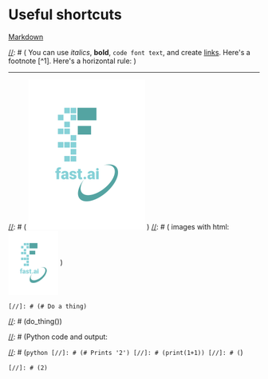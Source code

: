 # Useful shortcuts

[Markdown](https://guides.github.com/features/mastering-markdown/)

[//]: # (1. TOC)
[//]: # ({:toc})

[//]: # (## Basic setup)

[//]: # (Jekyll requires blog post files to be named according to the following format:)

[//]: # (`YEAR-MONTH-DAY-filename.md`)

[//]: # (Where `YEAR` is a four-digit number, `MONTH` and `DAY` are both two-digit numbers, and `filename` is whatever file name you choose, to remind yourself what this post is about. `.md` is the file extension for markdown files.)

[//]: # ( The first line of the file should start with a single hash character, then a space, then your title. This is how you create a "*level 1 heading*" in markdown. Then you can create level 2, 3, etc headings as you wish but repeating the hash character, such as you see in the line `## File names` above. )

[//]: # (## Basic formatting)

[//]: # ( You can use *italics*, **bold**, `code font text`, and create [links](https://www.markdownguide.org/cheat-sheet/). Here's a footnote [^1]. Here's a horizontal rule: )

---

[//]: # (## Lists)

[//]: # (Here's a list:)

[//]: # (- item 1)
[//]: # (- item 2)

[//]: # (And a numbered list:)

[//]: # (1. item 1)
[//]: # (1. item 2)

[//]: # (## Boxes and stuff)

[//]: # (> This is a quotation)

[//]: # ({% include alert.html text="You can include alert boxes" %})

[//]: # (...and...)

[//]: # ({% include info.html text="You can include info boxes" %})

[//]: # (## Images )

 [//]: # ( ![](/images/logo.png "fast.ai's logo") )
 [//]: # ( images with html: <img src="images/logo.png" width="100" img align="center"/> )

[//]: # (## Code)

[//]: # (General preformatted text:)

    [//]: # (# Do a thing)
   [//]: # (do_thing())

[//]: # (Python code and output:

[//]: # (```python
[//]: # (# Prints '2')
[//]: # (print(1+1))
[//]: # (```)

    [//]: # (2)

[//]: # (## Tables)

[//]: # (| Column 1 | Column 2 |)
[//]: # (|-|-|)
[//]: # (| A thing | Another thing |)

[//]: # (## Footnotes)

[//]: # ([^1]: This is the footnote.)


